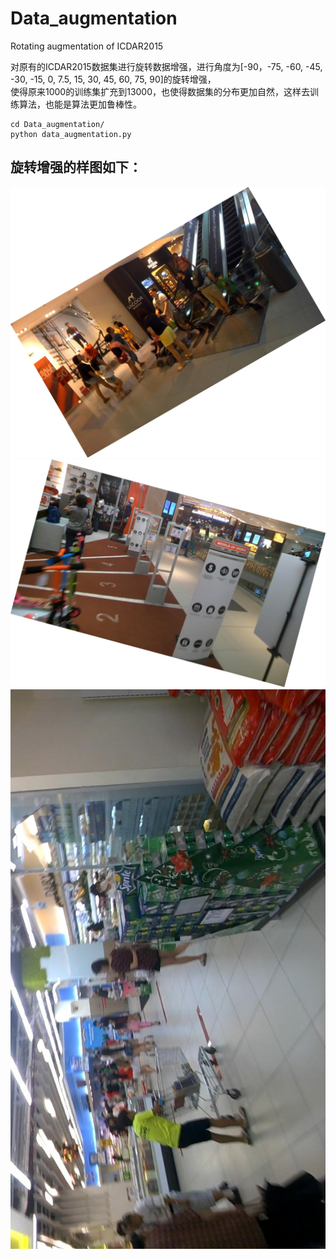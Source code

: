 # Data_augmentation
Rotating augmentation of ICDAR2015

对原有的ICDAR2015数据集进行旋转数据增强，进行角度为[-90，-75, -60, -45, -30, -15, 0, 7.5, 15, 30, 45, 60, 75, 90]的旋转增强，  
使得原来1000的训练集扩充到13000，也使得数据集的分布更加自然，这样去训练算法，也能是算法更加鲁棒性。  
```
cd Data_augmentation/
python data_augmentation.py
```

## 旋转增强的样图如下：
![demo0](1.jpg)  
![demo1](2.jpg)  
![demo2](3.jpg)
